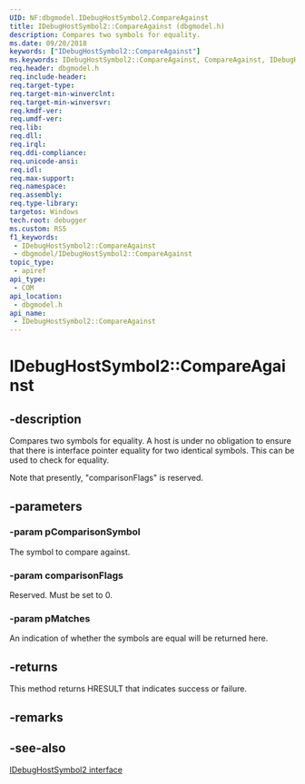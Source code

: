 ```yaml
---
UID: NF:dbgmodel.IDebugHostSymbol2.CompareAgainst
title: IDebugHostSymbol2::CompareAgainst (dbgmodel.h)
description: Compares two symbols for equality.
ms.date: 09/20/2018
keywords: ["IDebugHostSymbol2::CompareAgainst"]
ms.keywords: IDebugHostSymbol2::CompareAgainst, CompareAgainst, IDebugHostSymbol2.CompareAgainst, IDebugHostSymbol2::CompareAgainst, IDebugHostSymbol2.CompareAgainst
req.header: dbgmodel.h
req.include-header: 
req.target-type: 
req.target-min-winverclnt: 
req.target-min-winversvr: 
req.kmdf-ver: 
req.umdf-ver: 
req.lib: 
req.dll: 
req.irql: 
req.ddi-compliance: 
req.unicode-ansi: 
req.idl: 
req.max-support: 
req.namespace: 
req.assembly: 
req.type-library: 
targetos: Windows
tech.root: debugger
ms.custom: RS5
f1_keywords:
 - IDebugHostSymbol2::CompareAgainst
 - dbgmodel/IDebugHostSymbol2::CompareAgainst
topic_type:
 - apiref
api_type:
 - COM
api_location:
 - dbgmodel.h
api_name:
 - IDebugHostSymbol2::CompareAgainst
---
```


# IDebugHostSymbol2::CompareAgainst


## -description

Compares two symbols for equality.  A host is under no obligation to ensure that there is interface pointer equality for two identical symbols.  This can be used to check for equality. 

Note that presently, "comparisonFlags" is reserved.

## -parameters

### -param pComparisonSymbol

The symbol to compare against.

### -param comparisonFlags

Reserved.  Must be set to 0.

### -param pMatches

An indication of whether the symbols are equal will be returned here.

## -returns

This method returns HRESULT that indicates success or failure.

## -remarks

## -see-also

[IDebugHostSymbol2 interface](nn-dbgmodel-idebughostsymbol2.md)

